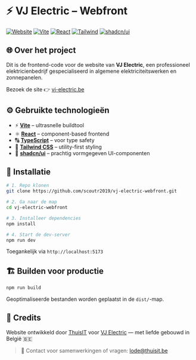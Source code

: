 # ⚡ VJ Electric – Webfront

[![Website](https://img.shields.io/badge/Website-vj--electric.be-0b7285?style=flat-square&logo=vercel&logoColor=white)](https://vj-electric.be)
[![Vite](https://img.shields.io/badge/Built%20with-Vite-646cff?style=flat-square&logo=vite&logoColor=white)](https://vitejs.dev)
[![React](https://img.shields.io/badge/React-TypeScript-blue?style=flat-square&logo=react&logoColor=white)](https://reactjs.org/)
[![Tailwind](https://img.shields.io/badge/Tailwind-CSS-38bdf8?style=flat-square&logo=tailwindcss&logoColor=white)](https://tailwindcss.com/)
[![shadcn/ui](https://img.shields.io/badge/UI-shadcn--ui-8b5cf6?style=flat-square&logo=storybook&logoColor=white)](https://ui.shadcn.dev/)

## 🌐 Over het project

Dit is de frontend-code voor de website van **VJ Electric**, een professioneel elektricienbedrijf gespecialiseerd in algemene elektriciteitswerken en zonnepanelen.

Bezoek de site 👉 [vj-electric.be](https://vj-electric.be)

## ⚙️ Gebruikte technologieën

- ⚡ **[Vite](https://vitejs.dev/)** – ultrasnelle buildtool  
- ⚛️ **[React](https://reactjs.org/)** – component-based frontend  
- 🔠 **[TypeScript](https://www.typescriptlang.org/)** – voor type safety  
- 🎨 **[Tailwind CSS](https://tailwindcss.com/)** – utility-first styling  
- 🧩 **[shadcn/ui](https://ui.shadcn.dev/)** – prachtig vormgegeven UI-componenten  

## 🚀 Installatie

```bash
# 1. Repo klonen
git clone https://github.com/scoutr2019/vj-electric-webfront.git

# 2. Ga naar de map
cd vj-electric-webfront

# 3. Installeer dependencies
npm install

# 4. Start de dev-server
npm run dev
```

Toegankelijk via `http://localhost:5173`

## 🏗️ Builden voor productie

```bash
npm run build
```

Geoptimaliseerde bestanden worden geplaatst in de `dist/`-map.

## 🤝 Credits

Website ontwikkeld door [ThuisIT](https://thuisit.be) voor [VJ Electric](https://vj-electric.be) — met liefde gebouwd in België 🇧🇪

> 📩 Contact voor samenwerkingen of vragen: [lode@thuisit.be](mailto:lode@thuisit.be)
